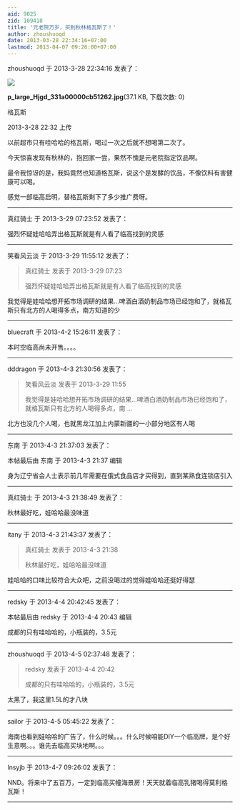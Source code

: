 ```yaml
---
aid: 9025
zid: 109418
title: '元老院万岁，买到秋林格瓦斯了！'
author: zhoushuoqd
date: 2013-03-28 22:34:16+07:00
lastmod: 2013-04-07 09:26:00+07:00
---
```


zhoushuoqd 于 2013-3-28 22:34:16 发表了：

![](https://cdn.jsdelivr.net/gh/lzjluzijie/beichao@main/img/2232056flajwfa68kks67w.jpg)



**p\_large\_Hjgd\_331a00000cb51262.jpg**(37.1 KB, 下载次数: 0)



格瓦斯



2013-3-28 22:32 上传



以前超市只有哇哈哈的格瓦斯，喝过一次之后就不想喝第二次了。

今天惊喜发现有秋林的，抱回家一尝，果然不愧是元老院指定饮品啊。

最令我惊讶的是，我妈竟然也知道格瓦斯，说这个是发酵的饮品，不像饮料有害健康可以喝。

感觉一部临高启明，替格瓦斯剩下了多少推广费呀。

---------

真红骑士 于 2013-3-29 07:23:52 发表了：

强烈怀疑娃哈哈弄出格瓦斯就是有人看了临高找到的灵感

---------

笑看风云淡 于 2013-3-29 11:55:12 发表了：

> 真红骑士 发表于 2013-3-29 07:23
> 
> 强烈怀疑娃哈哈弄出格瓦斯就是有人看了临高找到的灵感



我觉得是娃哈哈想开拓市场调研的结果...啤酒白酒奶制品市场已经饱和了，就格瓦斯只有北方的人喝得多点，南方知道的少

---------

bluecraft 于 2013-4-2 15:26:11 发表了：

本时空临高尚未开售。。。。

---------

dddragon 于 2013-4-3 21:30:56 发表了：

> 笑看风云淡 发表于 2013-3-29 11:55
> 
> 我觉得是娃哈哈想开拓市场调研的结果...啤酒白酒奶制品市场已经饱和了，就格瓦斯只有北方的人喝得多点，南 ...



北方也没几个人喝，也就黑龙江加上内蒙新疆的一小部分地区有人喝

---------

东南 于 2013-4-3 21:37:03 发表了：

本帖最后由 东南 于 2013-4-3 21:37 编辑 

身为辽宁省会人士表示前几年需要在俄式食品店才买得到，直到某熟食连锁店引入

---------

真红骑士 于 2013-4-3 21:38:49 发表了：

秋林最好吃，娃哈哈最没味道

---------

itany 于 2013-4-3 21:43:37 发表了：

> 真红骑士 发表于 2013-4-3 21:38
> 
> 秋林最好吃，娃哈哈最没味道



娃哈哈的口味比较符合大众吧，之前没喝过的觉得娃哈哈还挺好得瑟

---------

redsky 于 2013-4-4 20:42:45 发表了：

本帖最后由 redsky 于 2013-4-4 20:43 编辑 

成都的只有哇哈哈的，小瓶装的，3.5元

---------

zhoushuoqd 于 2013-4-5 02:37:48 发表了：

> redsky 发表于 2013-4-4 20:42
> 
> 成都的只有哇哈哈的，小瓶装的，3.5元



太黑了，我这里1.5L的才八块

---------

sailor 于 2013-4-5 05:45:22 发表了：

海南也看到娃哈哈的广告了，什么时候。。。什么时候咱能DIY一个临高牌，是个好生意啊。。。谁先去临高买块地啊。。。

---------

lnsyjb 于 2013-4-7 09:26:02 发表了：

NND。将来中了五百万，一定到临高买幢海景房！天天就着临高乳猪喝得莫利格瓦斯！

---------

